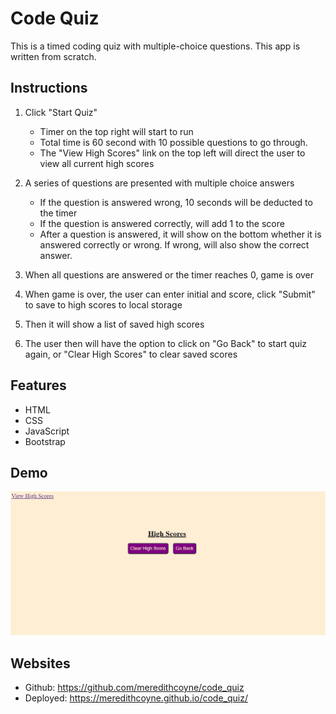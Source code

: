 # Code Quiz

This is a timed coding quiz with multiple-choice questions. This app is written from scratch. 

## Instructions
1. Click "Start Quiz"
   * Timer on the top right will start to run
   * Total time is 60 second with 10 possible questions  to go through.
   * The "View High Scores" link on the top left will direct the user to view all current high scores


2. A series of questions are presented with multiple choice answers
   * If the question is answered wrong, 10 seconds will be deducted to the timer
   * If the question is answered correctly, will add 1 to the score
   * After a question is answered, it will show on the bottom whether it is answered correctly or wrong. If wrong, will also show the correct answer.
  
3. When all questions are answered or the timer reaches 0, game is over
   
4. When game is over, the user can enter initial and score, click "Submit" to save to high scores to local storage
   
5. Then it will show a list of saved high scores
   
6. The user then will have the option to click on "Go Back" to start quiz again, or "Clear High Scores" to clear saved scores

## Features
* HTML
* CSS
* JavaScript
* Bootstrap

## Demo
![Code Quiz Demo](assets\codeQuiz.gif)


## Websites
* Github: https://github.com/meredithcoyne/code_quiz
* Deployed: https://meredithcoyne.github.io/code_quiz/